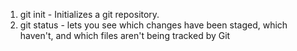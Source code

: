 1. git init - Initializes a git repository.
2. git status - lets you see which changes have been staged, which haven't, and which files aren't being      tracked by Git
